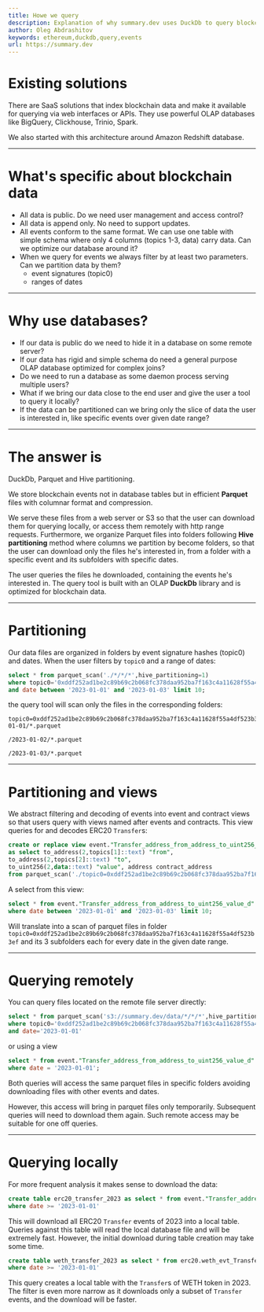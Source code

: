 ```yaml
---
title: Howe we query
description: Explanation of why summary.dev uses DuckDb to query blockchain data.
author: Oleg Abdrashitov
keywords: ethereum,duckdb,query,events
url: https://summary.dev
---
```


# Existing solutions

There are SaaS solutions that index blockchain data and make it
available for querying via web interfaces or APIs. They use powerful
OLAP databases like BigQuery, Clickhouse, Trinio, Spark.

We also started with this architecture around Amazon Redshift
database.

---

# What's specific about blockchain data

- All data is public. Do we need user management and access control?
- All data is append only. No need to support updates. 
- All events conform to the same format. We can use one table with simple
schema where only 4 columns (topics 1-3, data) carry data. Can we
optimize our database around it?
- When we query for events we always filter by at least two parameters.
  Can we partition data by them?
     - event signatures (topic0)
     - ranges of dates
---

# Why use databases?

- If our data is public do we need to hide it in a database on some 
  remote server?
- If our data has rigid and simple schema do need a general purpose OLAP
database optimized for complex joins?
- Do we need to run a database as some daemon process serving multiple
  users?
- What if we bring our data close to the end user and give the user a
  tool to query it locally?
- If the data can be partitioned can we bring only the slice of data the
  user is interested in, like specific events over given date range?

---

# The answer is

DuckDb, Parquet and Hive partitioning.

We store blockchain events not in database tables but in efficient
**Parquet** files with columnar format and compression.

We serve these files from a web server or S3 so that the user can
download them for querying locally, or access them remotely with http
range requests. Furthermore, we organize Parquet files into folders
following **Hive partitioning** method where columns we partition by
become folders, so that the user can download only the files he's
interested in, from a folder with a specific event and its subfolders
with specific dates.

The user queries the files he downloaded, containing the events he's
interested in. The query tool is built with an OLAP **DuckDb** library
and is optimized for blockchain data.

---

# Partitioning

Our data files are organized in folders by event signature hashes
(topic0) and dates. When the user filters by `topic0` and a range of
dates:

```sql
select * from parquet_scan('./*/*/*',hive_partitioning=1) 
where topic0='0xddf252ad1be2c89b69c2b068fc378daa952ba7f163c4a11628f55a4df523b3ef' 
and date between '2023-01-01' and '2023-01-03' limit 10;
```

the query tool will scan only the files in the corresponding folders:

```
topic0=0xddf252ad1be2c89b69c2b068fc378daa952ba7f163c4a11628f55a4df523b3ef/2023-01-01/*.parquet
                                                                         /2023-01-02/*.parquet
                                                                         /2023-01-03/*.parquet
```
---

# Partitioning and views

We abstract filtering and decoding of events into event and contract
views so that users query with views named after events and contracts.
This view queries for and decodes ERC20 `Transfer`s:

```sql
create or replace view event."Transfer_address_from_address_to_uint256_value_d" 
as select to_address(2,topics[1]::text) "from", 
to_address(2,topics[2]::text) "to", 
to_uint256(2,data::text) "value", address contract_address 
from parquet_scan('./topic0=0xddf252ad1be2c89b69c2b068fc378daa952ba7f163c4a11628f55a4df523b3ef/*/*',hive_partitioning=1);
```

A select from this view:

```sql
select * from event."Transfer_address_from_address_to_uint256_value_d" 
where date between '2023-01-01' and '2023-01-03' limit 10;
```

Will translate into a scan of parquet files in folder
`topic0=0xddf252ad1be2c89b69c2b068fc378daa952ba7f163c4a11628f55a4df523b3ef`
and its 3 subfolders each for every date in the given date range.

---

# Querying remotely

You can query files located on the remote file server directly:

```sql
select * from parquet_scan('s3://summary.dev/data/*/*/*',hive_partitioning=1) 
where topic0='0xddf252ad1be2c89b69c2b068fc378daa952ba7f163c4a11628f55a4df523b3ef' 
and date='2023-01-01'
```

or using a view

```sql
select * from event."Transfer_address_from_address_to_uint256_value_d" 
where date = '2023-01-01';
```

Both queries will access the same parquet files in specific folders
avoiding downloading files with other events and dates.

However, this access will bring in parquet files only temporarily. 
Subsequent queries will need to download them again. Such remote access
may be suitable for one off queries.

---

# Querying locally

For more frequent analysis it makes sense to download the data:

```sql
create table erc20_transfer_2023 as select * from event."Transfer_address_from_address_to_uint256_value_d"
where date >= '2023-01-01' 
```

This will download all ERC20 `Transfer` events of 2023 into a local
table. Queries against this table will read the local database file and
will be extremely fast. However, the initial download during table
creation may take some time.

```sql
create table weth_transfer_2023 as select * from erc20.weth_evt_Transfer
where date >= '2023-01-01' 
```

This query creates a local table with the `Transfer`s of WETH token in
2023. The filter is even more narrow as it downloads only a subset of
`Transfer` events, and the download will be faster.

